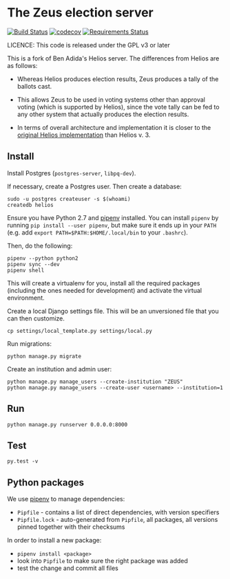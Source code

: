 # The Zeus election server

[![Build Status](https://travis-ci.org/pwmarcz/zeus.svg?branch=master)](https://travis-ci.org/pwmarcz/zeus)
[![codecov](https://codecov.io/gh/pwmarcz/zeus/branch/master/graph/badge.svg)](https://codecov.io/gh/pwmarcz/zeus)
[![Requirements Status](https://requires.io/github/pwmarcz/zeus/requirements.svg?branch=master)](https://requires.io/github/pwmarcz/zeus/requirements/?branch=master)

LICENCE: This code is released under the GPL v3 or later

This is a fork of Ben Adida's Helios server. The differences from Helios are as follows:

* Whereas Helios produces election results, Zeus produces a tally of the ballots cast.

* This allows Zeus to be used in voting systems other than approval voting (which is supported
  by Helios), since the vote tally can be fed to any other system that actually produces the
  election results.

* In terms of overall architecture and implementation it is closer to the [original Helios
  implementation](http://static.usenix.org/events/sec08/tech/full_papers/adida/adida.pdf) than Helios v. 3.


## Install

Install Postgres (`postgres-server`, `libpq-dev`).

If necessary, create a Postgres user. Then create a database:

    sudo -u postgres createuser -s $(whoami)
    createdb helios

Ensure you have Python 2.7 and [pipenv](https://docs.pipenv.org/)
installed. You can install `pipenv` by running `pip install --user
pipenv`, but make sure it ends up in your `PATH` (e.g. add `export
PATH=$PATH:$HOME/.local/bin` to your `.bashrc`).

Then, do the following:

    pipenv --python python2
    pipenv sync --dev
    pipenv shell

This will create a virtualenv for you, install all the required packages
(including the ones needed for development) and activate the virtual
environment.

Create a local Django settings file. This will be an unversioned file that you
can then customize.

    cp settings/local_template.py settings/local.py

Run migrations:

    python manage.py migrate

Create an institution and admin user:

    python manage.py manage_users --create-institution "ZEUS"
    python manage.py manage_users --create-user <username> --institution=1

## Run

    python manage.py runserver 0.0.0.0:8000

## Test

    py.test -v

## Python packages

We use [pipenv](https://docs.pipenv.org/) to manage dependencies:

- `Pipfile` - contains a list of direct dependencies, with version specifiers
- `Pipfile.lock` - auto-generated from `Pipfile`, all packages, all
  versions pinned together with their checksums

In order to install a new package:

- `pipenv install <package>`
- look into `Pipfile` to make sure the right package was added
- test the change and commit all files
